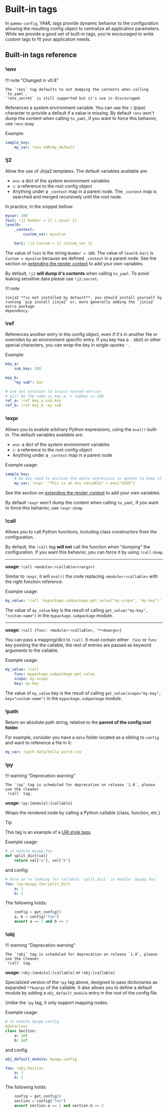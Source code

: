 # Built-in tags

In `gamma-config`, YAML tags provide dynamic behavior to the configuration allowing the
resulting config object to centralize all application parameters. While we provide a
good set of built-in tags, you're encouraged to write custom tags to fit your
application needs.

## Built-in tags reference

### !env

!!! note "Changed in v0.8"

    The `!env` tag defaults to not dumping the contents when calling `to_yaml`. 
    `!env_secret` is still supported but it's use is discouraged.

References a system environment variable. You can use the `|` (pipe) character to
provide a default if a value is missing. By default `!env` won't dump the content
when calling `to_yaml`, if you want to force this behavior, use `!env:dump`

Example:

```yaml
sample_key:
    my_var: !env VAR|my_default
```

### !j2

Allow the use of Jinja2 templates. The default variables available are:

-   `env`: a dict of the system environment variables
-   `c`: a reference to the root config object
-   Anything under a `_context` map in a parent node. The `_context` map is searched
    and merged recursively until the root node.

In practice, in the snippet bellow:

```yaml
myvar: 100
foo1: !j2 Number = {{ c.myvar }}
level0:
    _context:
        custom_var: myvalue

    bar1: !j2 Custom = {{ custom_var }}
```

The value of `foo1` is the string `Number = 100`. The value of `level0.bar1` is `Custom = myvalue` 
because we defined `_context` in a parent node. See the section on [extending
the render context](tags?id=extending-the-render-context) to add your own variables.

By default, `!j2` **will dump it's contents** when calling `to_yaml`. To avoid leaking 
sensitive data please use `!j2:secret`.

!!! note

    Jinja2 **is not installed by default**, you should install yourself by
    running `pip install jinja2` or, more generally adding the `jinja2` extra package
    dependency.

### !ref

References another entry in the config object, even if it's in another file or
overriden by an environment specific entry. If you key has a `.` (dot) or other
special characters, you can wrap the key in single-quotes `'`.

Example:

```yaml
key_a:
    sub_key: 100

key_b:
    "my sub": bar

# use dot notation to access nested entries
# will be the same as key_a -> subkey == 100
ref_a: !ref key_a.sub_key
ref_b: !ref key_b.'my sub'
```

### !expr

Allows you to evalute arbitrary Python expressions, using the `eval()` built-in. The default variables available are:

-   `env`: a dict of the system environment variables
-   `c`: a reference to the root config object
-   Anything under a `_context` map in a parent node

Example usage:

```yaml
sample_key:
    # we may need to enclose the whole expression in quotes to keep it valid YAML
    my_var: !expr '"This is an env variable" + env["USER"]'
```

See the section on [extending the render context](tags?id=extending-the-render-context) to add your own variables.

By default `!expr` won't dump the content when calling `to_yaml`, if you want to force
this behavior, use `!expr:dump`

### !call

Allows you to call Python functions, including class constructors from the
configuration.

By default, the `!call` tag **will not** call the function when "dumping" the
configuration. If you want this behavior, you can force it by using `!call:dump`

---

**usage:** `!call <module>:<callable>(<args>)`

Similar to `!expr`, it will `eval()` the code replacing `<module>:<callable>` with the
right function reference.

Example usage:

```yaml
my_value: !call 'mypackage.subpackage:get_value("my-scope", "my-key")'
```

The value of `my_value` key is the result of calling `get_value("my-key", "custom-name")`
in the `mypackage.subpackage` module.

---

**usage:** `!call {func: <module>:<callable>, **<kwargs>}`

You can pass a mapping/dict to `!call`. It must contain either `_func` or `func` key
pointing the the callable, the rest of entries are passed as keyword arguments to
the callable.

Example usage:

```yaml
my_value: !call
    func: mypackage.subpackage:get_value
    scope: my-scope
    key: my-key
```

The value of `my_value` key is the result of calling `get_value(scope="my-key", key="custom-name")`
in the `mypackage.subpackage` module.


### !path

Return an absolute path string, relative to the **parent of the config root folder**.

For example, consider you have a `data` folder located as a sibling to
`config` and want to reference a file in it:

```yaml
my_var: !path data/hello_world.csv
```


### !py

!!! warning "Deprecation warning"

    The `!py` tag is scheduled for deprecation on release `1.0`, please use the cleaner
    `!call` tag.

**usage:** `!py:[module]:[callable]`

Wraps the rendered node by calling a Python callable (class, function, etc.)

> [!TIP]
> This tag is an example of a [URI style tags](tags?id=uri-style-tags).

Example usage:

```py
# in module myapp.foo
def split_dict(val)
    return val["a"], val["b"]
```

and config:

```yaml
# here we're looking for callable `split_dict` in module `myapp.foo`
foo: !py:myapp.foo:split_dict
    a: 1
    b: 2
```

The following holds:

```py
    config = get_config()
    a, b = config["foo"]
    assert a == 1 and b == 2
```

### !obj

!!! warning "Deprecation warning"

    The `!obj` tag is scheduled for deprecation on release `1.0`, please use the cleaner
    `!call` tag.

**usage:** `!obj:[module]:[callable]` or `!obj:[callable]`

Specialized version of the `!py` tag above, designed to pass dictionaries as expanded `**kwargs` of the callable. It also allows you to define a default module by adding
a `obj_default_module` entry in the root of the config file.

Unlike the `!py` tag, it only support mapping nodes.

Example usage:

```py
# in module myapp.config
@dataclass
class Section:
    a: int
    b: int
```

and config

```yaml
obj_default_module: myapp.config

foo: !obj:Section
    a: 1
    b: 2
```

The following holds:

```py
    config = get_config()
    section = config["foo"]
    assert section.a == 1 and section.b == 2
```
